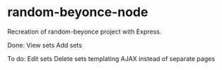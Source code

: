 # random-beyonce-node
Recreation of random-beyonce project with Express.

Done:
View sets
Add sets

To do:
Edit sets
Delete sets
templating
AJAX instead of separate pages

